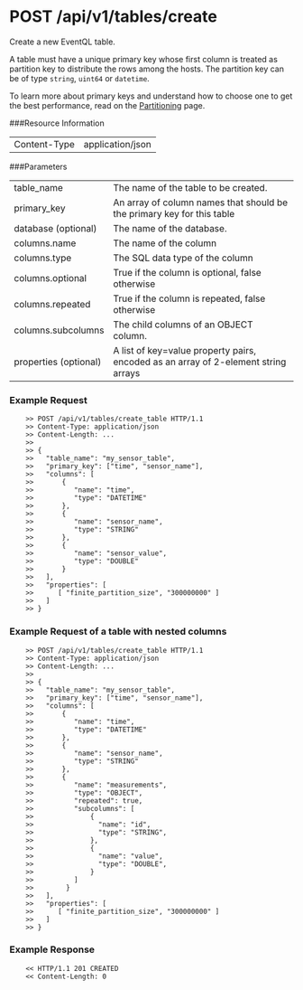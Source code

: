 POST /api/v1/tables/create
================

Create a new EventQL table.<br>

A table must have a unique primary key whose first column is treated as
partition key to distribute the rows among the hosts. The partition key can be
of type `string`, `uint64` or `datetime`. 

To learn more about primary keys and understand how to choose one to get the
best performance, read on the [Partitioning](../../../../tables/partitioning/) page.

###Resource Information
<table class='http_api create_table'>
  <tr>
    <td>Content-Type</td>
    <td>application/json</td>
  </tr>
</table>

###Parameters
<table class='http_api create_table'>
  <tr>
    <td>table_name</td>
    <td>The name of the table to be created.</td>
  </tr>
  <tr>
    <td>primary_key</td>
    <td>An array of column names that should be the primary key for this table</td>
  </tr>
  <tr>
    <td>database (optional)</td>
    <td>The name of the database.
  </tr>
  <tr>
    <td>columns.name</td>
    <td>The name of the column</td>
  </tr>
  <tr>
    <td>columns.type</td>
    <td>The SQL data type of the column</td>
  </tr>
  <tr>
    <td>columns.optional</td>
    <td>True if the column is optional, false otherwise</td>
  </tr>
  <tr>
    <td>columns.repeated</td>
    <td>True if the column is repeated, false otherwise</td>
  </tr>
  <tr>
    <td>columns.subcolumns</td>
    <td>The child columns of an OBJECT column.</td>
  </tr>
  <tr>
    <td>properties (optional)</td>
    <td>A list of key=value property pairs, encoded as an array of 2-element string arrays</td>
  </tr>
</table>

### Example Request

        >> POST /api/v1/tables/create_table HTTP/1.1
        >> Content-Type: application/json
        >> Content-Length: ...
        >>
        >> {
        >>   "table_name": "my_sensor_table",
        >>   "primary_key": ["time", "sensor_name"],
        >>   "columns": [
        >>       {
        >>          "name": "time",
        >>          "type": "DATETIME"
        >>       },
        >>       {
        >>          "name": "sensor_name",
        >>          "type": "STRING"
        >>       },
        >>       {
        >>          "name": "sensor_value",
        >>          "type": "DOUBLE"
        >>       }
        >>   ],
        >>   "properties": [
        >>      [ "finite_partition_size", "300000000" ]
        >>   ]
        >> }


### Example Request of a table with nested columns

        >> POST /api/v1/tables/create_table HTTP/1.1
        >> Content-Type: application/json
        >> Content-Length: ...
        >>
        >> {
        >>   "table_name": "my_sensor_table",
        >>   "primary_key": ["time", "sensor_name"],
        >>   "columns": [
        >>       {
        >>          "name": "time",
        >>          "type": "DATETIME"
        >>       },
        >>       {
        >>          "name": "sensor_name",
        >>          "type": "STRING"
        >>       },
        >>       {
        >>          "name": "measurements",
        >>          "type": "OBJECT",
        >>          "repeated": true,
        >>          "subcolumns": [
        >>              {
        >>                "name": "id",
        >>                "type": "STRING",
        >>              },
        >>              {
        >>                "name": "value",
        >>                "type": "DOUBLE",
        >>              }
        >>          ]
        >>        }
        >>   ],
        >>   "properties": [
        >>      [ "finite_partition_size", "300000000" ]
        >>   ]
        >> }

### Example Response

        << HTTP/1.1 201 CREATED
        << Content-Length: 0

